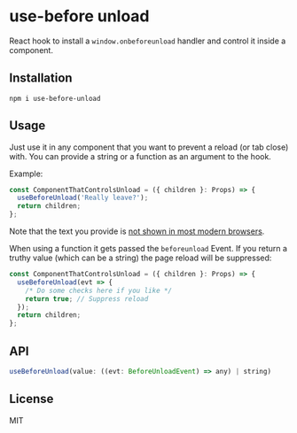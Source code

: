 # use-before unload

React hook to install a `window.onbeforeunload` handler and control it inside a component.


## Installation

```
npm i use-before-unload
```

## Usage

Just use it in any component that you want to prevent a reload (or tab close) with. You can provide a string or a function as an argument to the hook.

Example:

```js
const ComponentThatControlsUnload = ({ children }: Props) => {
  useBeforeUnload('Really leave?');
  return children;
};
```

Note that the text you provide is [not shown in most modern browsers](https://developer.mozilla.org/en-US/docs/Web/API/WindowEventHandlers/onbeforeunload#Browser_compatibility).

When using a function it gets passed the `beforeunload` Event. If you return a truthy value (which can be a string) the page reload will be suppressed:

```js
const ComponentThatControlsUnload = ({ children }: Props) => {
  useBeforeUnload(evt => {
    /* Do some checks here if you like */
    return true; // Suppress reload
  });
  return children;
};
```

## API

```js
useBeforeUnload(value: ((evt: BeforeUnloadEvent) => any) | string)
```

## License

MIT
